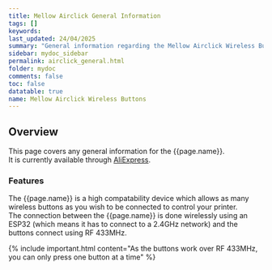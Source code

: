 ```yaml
---
title: Mellow Airclick General Information
tags: []
keywords: 
last_updated: 24/04/2025
summary: "General information regarding the Mellow Airclick Wireless Buttons"
sidebar: mydoc_sidebar
permalink: airclick_general.html
folder: mydoc
comments: false
toc: false
datatable: true
name: Mellow Airclick Wireless Buttons
---
```


## Overview

This page covers any general information for the {{page.name}}.  
It is currently available through [AliExpress](https://s.click.aliexpress.com/e/_oFdvJAp).  

### Features

The {{page.name}} is a high compatability device which allows as many wireless buttons as you wish to be connected to control your printer.  
The connection between the {{page.name}} is done wirelessly using an ESP32 (which means it has to connect to a 2.4GHz network) and the buttons connect using RF 433MHz.  

{% include important.html content="As the buttons work over RF 433MHz, you can only press one button at a time" %}
